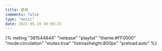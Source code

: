 ```yaml
---
title: 歌单
comments: false
type: "music"
date: 2021-05-19 10:59:23
---
```


{% meting "381544844" "netease" "playlist" "theme:#FF0000" "mode:circulation" "mutex:true" "listmaxheight:800px" "preload:auto" %}

